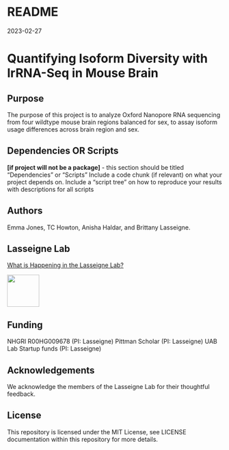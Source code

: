README
================
2023-02-27

# Quantifying Isoform Diversity with lrRNA-Seq in Mouse Brain

## Purpose

The purpose of this project is to analyze Oxford Nanopore RNA sequencing
from four wildtype mouse brain regions balanced for sex, to assay
isoform usage differences across brain region and sex.

## Dependencies OR Scripts

**\[if project will not be a package\]** - this section should be titled
“Dependencies” or “Scripts” Include a code chunk (if relevant) on what
your project depends on. Include a “script tree” on how to reproduce
your results with descriptions for all scripts

## Authors

Emma Jones, TC Howton, Anisha Haldar, and Brittany Lasseigne.

## Lasseigne Lab

[What is Happening in the Lasseigne Lab?](https://www.lasseigne.org/)

<img src="https://www.lasseigne.org/img/main/lablogo.png" width="75" height="75">

## Funding

NHGRI R00HG009678 (PI: Lasseigne) Pittman Scholar (PI: Lasseigne) UAB
Lab Startup funds (PI: Lasseigne)

## Acknowledgements

We acknowledge the members of the Lasseigne Lab for their thoughtful
feedback.

## License

This repository is licensed under the MIT License, see LICENSE
documentation within this repository for more details.
